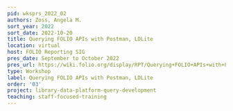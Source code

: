 ```yaml
---
pid: wksprs_2022_02
authors: Zoss, Angela M.
sort_year: 2022
sort_date: 2022-10-20
title: Querying FOLIO APIs with Postman, LDLite
location: virtual
host: FOLIO Reporting SIG
pres_date: September to October 2022
pres_url: https://wiki.folio.org/display/RPT/Querying+FOLIO+APIs+with+Postman%2C+LDLite
type: Workshop
label: Querying FOLIO APIs with Postman, LDLite
order: '03'
project: library-data-platform-query-development
teaching: staff-focused-training
---
```

